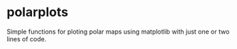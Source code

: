 # polarplots
Simple functions for ploting polar maps using matplotlib with just one or two lines of code.
